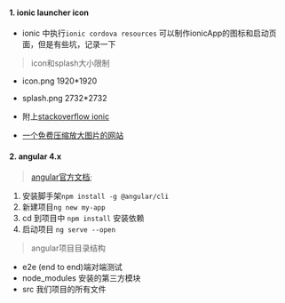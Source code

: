 #### 1. ionic launcher icon
- ionic 中执行`ionic cordova resources` 可以制作ionicApp的图标和启动页面，但是有些坑，记录一下

> icon和splash大小限制

- icon.png  1920*1920 
- splash.png 2732*2732 

- 附上[stackoverflow ionic
](https://stackoverflow.com/questions/29013825/ionic-splash-screen-error-unable-to-read-uploaded-image/31399846)
- [一个免费压缩放大图片的网站](http://www.yasuotu.com/)

#### 2. angular 4.x
> [angular官方文档](https://angular.io/guide/quickstart);

 1. 安装脚手架`npm install -g @angular/cli`
 2. 新建项目`ng new my-app`
 3. cd 到项目中 `npm install` 安装依赖
 4. 启动项目 `ng serve --open`
 
> angular项目目录结构
 
 - e2e (end to end)端对端测试
 - node_modules 安装的第三方模块
 - src 我们项目的所有文件